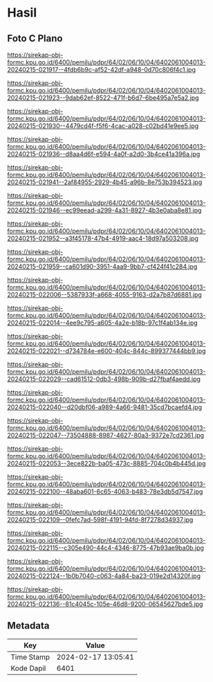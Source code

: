 # Hasil

## Foto C Plano

https://sirekap-obj-formc.kpu.go.id/6400/pemilu/pdpr/64/02/06/10/04/6402061004013-20240215-021917--4fdb6b9c-af52-42df-a948-0d70c806f4c1.jpg

https://sirekap-obj-formc.kpu.go.id/6400/pemilu/pdpr/64/02/06/10/04/6402061004013-20240215-021923--9dab62ef-8522-471f-b6d7-6be495a7e5a2.jpg

https://sirekap-obj-formc.kpu.go.id/6400/pemilu/pdpr/64/02/06/10/04/6402061004013-20240215-021930--4479cd4f-f5f6-4cac-a028-c02bd41e9ee5.jpg

https://sirekap-obj-formc.kpu.go.id/6400/pemilu/pdpr/64/02/06/10/04/6402061004013-20240215-021936--d8aa4d6f-e594-4a0f-a2d0-3b4ce41a396a.jpg

https://sirekap-obj-formc.kpu.go.id/6400/pemilu/pdpr/64/02/06/10/04/6402061004013-20240215-021941--2af84955-2929-4b45-a96b-8e753b394523.jpg

https://sirekap-obj-formc.kpu.go.id/6400/pemilu/pdpr/64/02/06/10/04/6402061004013-20240215-021946--ec99eead-a299-4a31-8927-4b3e0aba8e81.jpg

https://sirekap-obj-formc.kpu.go.id/6400/pemilu/pdpr/64/02/06/10/04/6402061004013-20240215-021952--a3f45178-47b4-4919-aac4-18d97a503208.jpg

https://sirekap-obj-formc.kpu.go.id/6400/pemilu/pdpr/64/02/06/10/04/6402061004013-20240215-021959--ca601d90-3951-4aa9-9bb7-cf424f41c284.jpg

https://sirekap-obj-formc.kpu.go.id/6400/pemilu/pdpr/64/02/06/10/04/6402061004013-20240215-022006--5387933f-a668-4055-9163-d2a7b87d6881.jpg

https://sirekap-obj-formc.kpu.go.id/6400/pemilu/pdpr/64/02/06/10/04/6402061004013-20240215-022014--4ee9c795-a605-4a2e-b18b-97c1f4ab134e.jpg

https://sirekap-obj-formc.kpu.go.id/6400/pemilu/pdpr/64/02/06/10/04/6402061004013-20240215-022021--d734784e-e600-404c-844c-899377444bb9.jpg

https://sirekap-obj-formc.kpu.go.id/6400/pemilu/pdpr/64/02/06/10/04/6402061004013-20240215-022029--cad61512-0db3-498b-909b-d27fbaf4aedd.jpg

https://sirekap-obj-formc.kpu.go.id/6400/pemilu/pdpr/64/02/06/10/04/6402061004013-20240215-022040--d20dbf06-a989-4a66-9481-35cd7bcaefd4.jpg

https://sirekap-obj-formc.kpu.go.id/6400/pemilu/pdpr/64/02/06/10/04/6402061004013-20240215-022047--73504888-8987-4627-80a3-9372e7cd2361.jpg

https://sirekap-obj-formc.kpu.go.id/6400/pemilu/pdpr/64/02/06/10/04/6402061004013-20240215-022053--3ece822b-ba05-473c-8885-704c0b4b445d.jpg

https://sirekap-obj-formc.kpu.go.id/6400/pemilu/pdpr/64/02/06/10/04/6402061004013-20240215-022100--48aba601-6c65-4063-b483-78e3db5d7547.jpg

https://sirekap-obj-formc.kpu.go.id/6400/pemilu/pdpr/64/02/06/10/04/6402061004013-20240215-022109--0fefc7ad-598f-4191-94fd-8f7278d34937.jpg

https://sirekap-obj-formc.kpu.go.id/6400/pemilu/pdpr/64/02/06/10/04/6402061004013-20240215-022115--c305e490-44c4-4346-8775-47b93ae9ba0b.jpg

https://sirekap-obj-formc.kpu.go.id/6400/pemilu/pdpr/64/02/06/10/04/6402061004013-20240215-022124--1b0b7040-c063-4a84-ba23-019e2d14320f.jpg

https://sirekap-obj-formc.kpu.go.id/6400/pemilu/pdpr/64/02/06/10/04/6402061004013-20240215-022136--81c4045c-105e-46d8-9200-06545627bde5.jpg


## Metadata

| Key        | Value               |
| ---------- | ------------------- |
| Time Stamp | 2024-02-17 13:05:41 |
| Kode Dapil | 6401                |



